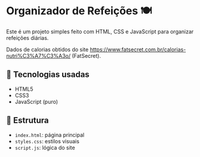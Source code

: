 # Organizador de Refeições 🍽️

Este é um projeto simples feito com HTML, CSS e JavaScript para organizar refeições diárias.

Dados de calorias obtidos do site https://www.fatsecret.com.br/calorias-nutri%C3%A7%C3%A3o/ (FatSecret).

## 🚀 Tecnologias usadas

- HTML5
- CSS3
- JavaScript (puro)

## 📂 Estrutura

- `index.html`: página principal
- `styles.css`: estilos visuais
- `script.js`: lógica do site
